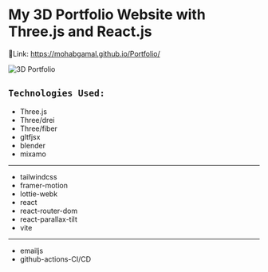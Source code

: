 # My 3D Portfolio Website with Three.js and React.js

🔗Link: https://mohabgamal.github.io/Portfolio/

![3D Portfolio](https://github.com/MohabGamal/Portfolio/blob/main/src/assets/Portfolio.png)

## `Technologies Used:`

- Three.js
- Three/drei
- Three/fiber
- gltfjsx
- blender
- mixamo
<hr>

- tailwindcss
- framer-motion
- lottie-webk
- react
- react-router-dom
- react-parallax-tilt
- vite
<hr>

- emailjs
- github-actions-CI/CD